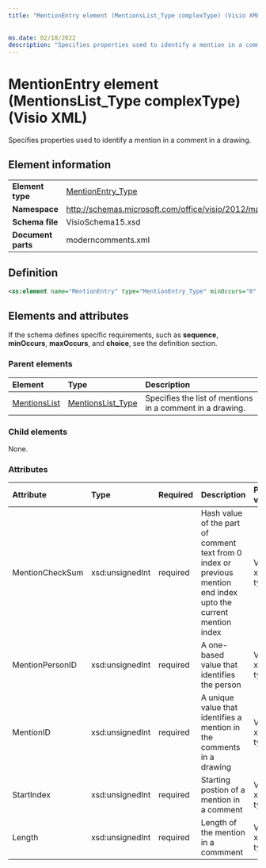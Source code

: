 ```yaml
---
title: "MentionEntry element (MentionsList_Type complexType) (Visio XML)"
 
 
ms.date: 02/18/2022
description: "Specifies properties used to identify a mention in a comment in a drawing."
---
```


# MentionEntry element (MentionsList_Type complexType) (Visio XML)

Specifies properties used to identify a mention in a comment in a drawing.
  
## Element information

|||
|:-----|:-----|
|**Element type** <br/> |[MentionEntry_Type](mentionentry_type-complextypevisio-xml.md) <br/> |
|**Namespace** <br/> |http://schemas.microsoft.com/office/visio/2012/main  <br/> |
|**Schema file** <br/> |VisioSchema15.xsd  <br/> |
|**Document parts** <br/> |moderncomments.xml  <br/> |
   
## Definition

```XML
<xs:element name="MentionEntry" type="MentionEntry_Type" minOccurs="0" maxOccurs="unbounded" />
```

## Elements and attributes

If the schema defines specific requirements, such as **sequence**, **minOccurs**, **maxOccurs**, and **choice**, see the definition section. 
  
### Parent elements

|**Element**|**Type**|**Description**|
|:-----|:-----|:-----|
|[MentionsList](mentionslist-element-moderncommententry_type-complextypevisio-xml.md) <br/> |[MentionsList_Type](mentionslist_type-complextypevisio-xml.md) <br/> |Specifies the list of mentions in a comment in a drawing. |
   
### Child elements

None.
  
### Attributes

|**Attribute**|**Type**|**Required**|**Description**|**Possible values**|
|:-----|:-----|:-----|:-----|:-----|
|MentionCheckSum  <br/> |xsd:unsignedInt  <br/> |required  <br/> |Hash value of the part of comment text from 0 index or previous mention end index upto the current mention index|Values of the xsd:unsignedInt type. |
|MentionPersonID  <br/> |xsd:unsignedInt  <br/> |required  <br/> | A one-based value that identifies the person|Values of the xsd:unsignedInt type. |
|MentionID  <br/> |xsd:unsignedInt  <br/> |required  <br/> |A unique value that identifies a mention in the comments in a drawing|Values of the xsd:unsignedInt type. |
|StartIndex  <br/> |xsd:unsignedInt  <br/> |required  <br/> |Starting postion of a mention in a comment |Values of the xsd:unsignedInt type. |
|Length  <br/> |xsd:unsignedInt  <br/> |required  <br/> | Length of the mention in a commment|Values of the xsd:unsignedInt type. |
   

